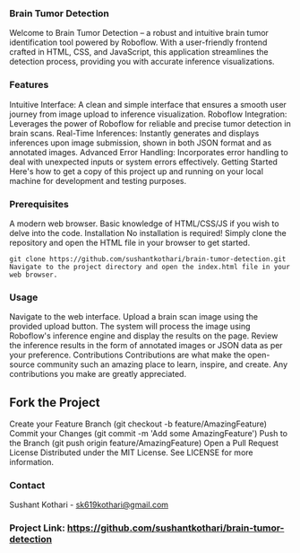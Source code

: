 ### Brain Tumor Detection
Welcome to Brain Tumor Detection – a robust and intuitive brain tumor identification tool powered by Roboflow. With a user-friendly frontend crafted in HTML, CSS, and JavaScript, this application streamlines the detection process, providing you with accurate inference visualizations.

### Features
Intuitive Interface: A clean and simple interface that ensures a smooth user journey from image upload to inference visualization.
Roboflow Integration: Leverages the power of Roboflow for reliable and precise tumor detection in brain scans.
Real-Time Inferences: Instantly generates and displays inferences upon image submission, shown in both JSON format and as annotated images.
Advanced Error Handling: Incorporates error handling to deal with unexpected inputs or system errors effectively.
Getting Started
Here's how to get a copy of this project up and running on your local machine for development and testing purposes.

### Prerequisites
A modern web browser.
Basic knowledge of HTML/CSS/JS if you wish to delve into the code.
Installation
No installation is required! Simply clone the repository and open the HTML file in your browser to get started.

```
git clone https://github.com/sushantkothari/brain-tumor-detection.git
Navigate to the project directory and open the index.html file in your web browser.
```
### Usage
Navigate to the web interface.
Upload a brain scan image using the provided upload button.
The system will process the image using Roboflow's inference engine and display the results on the page.
Review the inference results in the form of annotated images or JSON data as per your preference.
Contributions
Contributions are what make the open-source community such an amazing place to learn, inspire, and create. Any contributions you make are greatly appreciated.

## Fork the Project
Create your Feature Branch (git checkout -b feature/AmazingFeature)
Commit your Changes (git commit -m 'Add some AmazingFeature')
Push to the Branch (git push origin feature/AmazingFeature)
Open a Pull Request
License
Distributed under the MIT License. See LICENSE for more information.

### Contact
Sushant Kothari - sk619kothari@gmail.com

### Project Link: https://github.com/sushantkothari/brain-tumor-detection

